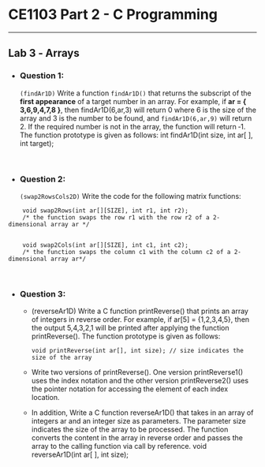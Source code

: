 # **CE1103 Part 2 - C Programming**
--- 


## **Lab 3 ‐ Arrays**

* ### Question 1:
    `(findAr1D)` Write a function `findAr1D()` that returns the subscript of the **first appearance** of a target number in an array. 
    For example, if **ar = { 3,6,9,4,7,8 }**, then findAr1D(6,ar,3) will return 0 where 6 is the size of the array and 3 is the number to be found, and
    `findAr1D(6,ar,9)` will return 2. If the required number is not in the array, the function will return ‐1. The function prototype is given as follows:
    int findAr1D(int size, int ar[ ], int target);


&nbsp;

* ### Question 2:

    `(swap2RowsCols2D)` Write the code for the following matrix functions: 

```
    void swap2Rows(int ar[][SIZE], int r1, int r2);
    /* the function swaps the row r1 with the row r2 of a 2‐dimensional array ar */


    void swap2Cols(int ar[][SIZE], int c1, int c2);
    /* the function swaps the column c1 with the column c2 of a 2‐dimensional array ar*/

```


&nbsp;

* ### Question 3:

    * (reverseAr1D) Write a C function printReverse() that prints an array of integers in reverse order. 
    For example, if ar[5] = {1,2,3,4,5}, then the output 5,4,3,2,1 will be printed after applying the function printReverse(). 
    The function prototype is given as follows:

        ```
        void printReverse(int ar[], int size); // size indicates the size of the array
        ```


    * Write two versions of printReverse(). One version printReverse1() uses the index
    notation and the other version printReverse2() uses the pointer notation for accessing
    the element of each index location.

    * In addition, Write a C function reverseAr1D() that takes in an array of integers ar and an
    integer size as parameters. The parameter size indicates the size of the array to be
    processed. The function converts the content in the array in reverse order and passes
    the array to the calling function via call by reference.
    void reverseAr1D(int ar[ ], int size);